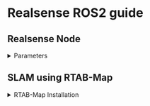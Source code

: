 # Realsense ROS2 guide

## Realsense Node
<details>
  <summary>
    Parameters
  </summary>

- #### run realsense node
    
    ```bash
    $ ros2 run realsense2_camera realsense2_camera_node
    ```
- #### Parameters

    ```
    $ ros2 node list #(Output: /camera)
    $ ros2 param list /camera

    ```
- #### Get parameters

    ```bash
    $ ros2 param get /camera #(Output: Boolean value is: True)
    ```

- #### Set parameters

    ```bash
    ros2 param set /camera pointcloud.enable true
    ```
</details>

## SLAM using RTAB-Map
<details>
  <summary>
    RTAB-Map Installation
  </summary>

- #### Install RTAB-Map

    ```bash
    $ sudo apt-get install ros-humble-rtabmap-ros
    ```
- ####  Launch Realsense

    ```bash
    $ ros2 launch realsense2_camera rs_launch.py align_depth.enable:=true
    ```

- #### Launch RTAB-Map

    ```bash
    $ ros2 launch rtabmap_examples realsense_d400.launch.py
    ```

- #### Config Rviz2
  - click on the "Add" button 
  - select "By topic"
  - select "map"

![alt text](image.png)

- #### Reference
  - [RTAB-Map ROS](https://github.com/introlab/rtabmap_ros/tree/humble-devel)

